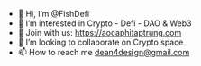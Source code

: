 - 👋 Hi, I’m @FishDefi
- 👀 I’m interested in Crypto - Defi - DAO & Web3
- 🌱 Join with us: https://aocaphitaptrung.com
- 💞️ I’m looking to collaborate on Crypto space
- 📫 How to reach me dean4design@gmail.com

<!---
FishDefi/FishDefi is a ✨ special ✨ repository because its `README.md` (this file) appears on your GitHub profile.
You can click the Preview link to take a look at your changes.
--->

